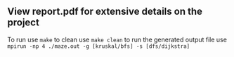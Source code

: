 ## View report.pdf for extensive details on the project

To run use ```make```
to clean use ```make clean```
to run the generated output file use ```mpirun -np 4 ./maze.out -g [kruskal/bfs] -s [dfs/dijkstra]```
